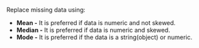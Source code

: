 Replace missing data using:
- **Mean -** It is preferred if data is numeric and not skewed.
- **Median -** It is preferred if data is numeric and skewed.
- **Mode -** It is preferred if the data is a string(object) or numeric.